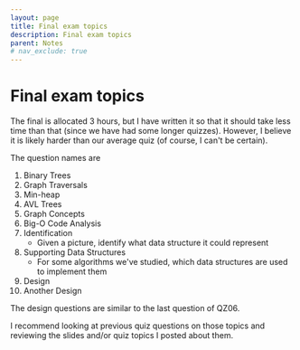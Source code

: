```yaml
---
layout: page
title: Final exam topics
description: Final exam topics
parent: Notes
# nav_exclude: true
---
```


# Final exam topics

The final is allocated 3 hours, but I have written it so that it should take less time than that (since we have had some longer quizzes). However, I believe it is likely harder than our average quiz (of course, I can't be certain).

The question names are

1. Binary Trees
2. Graph Traversals
3. Min-heap
4. AVL Trees
5. Graph Concepts
6. Big-O Code Analysis
7. Identification
    - Given a picture, identify what data structure it could represent
8. Supporting Data Structures
    - For some algorithms we've studied, which data structures are used to implement them
9. Design
10. Another Design

The design questions are similar to the last question of QZ06.

I recommend looking at previous quiz questions on those topics and reviewing the slides and/or quiz topics I posted about them.
